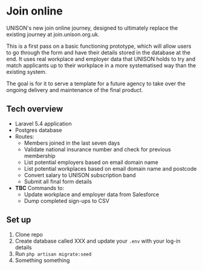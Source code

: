 # Join online
UNISON's new join online journey, designed to ultimately replace the existing journey at join.unison.org.uk. 

This is a first pass on a basic functioning prototype, which will allow users to go through the form and have their details stored in the database at the end. It uses real workplace and employer data that UNISON holds to try and match applicants up to their workplace in a more systematised way than the existing system. 

The goal is for it to serve a template for a future agency to take over the ongoing delivery and maintenance of the final product. 

## Tech overview
- Laravel 5.4 application
- Postgres database
- Routes:
  - Members joined in the last seven days 
  - Validate national insurance number and check for previous membership
  - List potential employers based on email domain name
  - List potential workplaces based on email domain name and postcode 
  - Convert salary to UNISON subscription band 
  - Submit all final form details 
- **TBC** Commands to:
  - Update workplace and employer data from Salesforce
  - Dump completed sign-ups to CSV

## Set up 
1. Clone repo
2. Create database called XXX and update your `.env` with your log-in details
3. Run `php artisan migrate:seed` 
4. Something something
